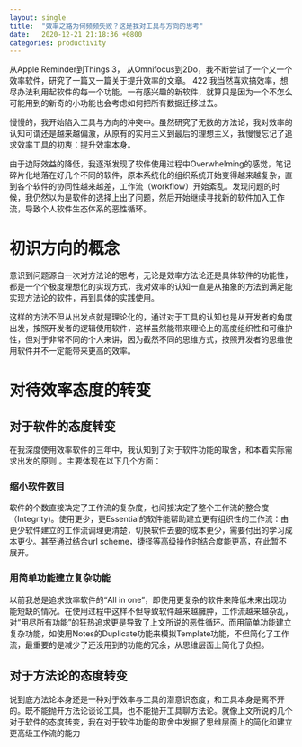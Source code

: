 ```yaml
---
layout: single
title:  "效率之路为何频频失败？这是我对工具与方向的思考"
date:   2020-12-21 21:18:36 +0800
categories: productivity
---
```


从Apple Reminder到Things 3， 从Omnifocus到2Do，我不断尝试了一个又一个效率软件，研究了一篇又一篇关于提升效率的文章。
422
我当然喜欢搞效率，想尽办法利用起软件的每一个功能，一有感兴趣的新软件，就算只是因为一个不怎么可能用到的新奇的小功能也会考虑如何把所有数据迁移过去。

慢慢的，我开始陷入工具与方向的冲突中。虽然研究了无数的方法论，我对效率的认知可谓还是越来越偏激，从原有的实用主义到最后的理想主义，我慢慢忘记了追求效率工具的初衷：提升效率本身。

由于边际效益的降低，我逐渐发现了软件使用过程中Overwhelming的感觉，笔记碎片化地落在好几个不同的软件，原本系统化的组织系统开始变得越来越复杂，直到各个软件的协同性越来越差，工作流（workflow）开始紊乱。发现问题的时候，我仍然以为是软件的选择上出了问题，然后开始继续寻找新的软件加入工作流，导致个人软件生态体系的恶性循环。

# 初识方向的概念
意识到问题源自一次对方法论的思考，无论是效率方法论还是具体软件的功能性，都是一个个极度理想化的实现方式，我对效率的认知一直是从抽象的方法到满足能实现方法论的软件，再到具体的实践使用。

这样的方法不但从出发点就是理论化的，通过对于工具的认知也是从开发者的角度出发，按照开发者的逻辑使用软件，这样虽然能带来理论上的高度组织性和可维护性，但对于非常不同的个人来讲，因为截然不同的思维方式，按照开发者的思维使用软件并不一定能带来更高的效率。

# 对待效率态度的转变
## 对于软件的态度转变
在我深度使用效率软件的三年中，我认知到了对于软件功能的取舍，和本着实际需求出发的原则 。主要体现在以下几个方面：

### 缩小软件数目
软件的个数直接决定了工作流的复杂度，也间接决定了整个工作流的整合度（Integrity)。使用更少，更Essential的软件能帮助建立更有组织性的工作流：由更少软件建立的工作流调理更清楚，切换软件去要的成本更少，需要付出的学习成本更少。甚至通过结合url scheme，捷径等高级操作时结合度能更高，在此暂不展开。

### 用简单功能建立复杂功能
以前我总是追求效率软件的“All in one”，即使用更复杂的软件来降低未来出现功能短缺的情况。在使用过程中这样不但导致软件越来越臃肿，工作流越来越杂乱，对“用尽所有功能”的狂热追求更是导致了上文所说的恶性循环。而用简单功能建立复杂功能，如使用Notes的Duplicate功能来模拟Template功能，不但简化了工作流，最重要的是减少了还没用到的功能的冗余，从思维层面上简化了负担。

## 对于方法论的态度转变
说到底方法论本身还是一种对于效率与工具的潜意识态度，和工具本身是离不开的。既不能抛开方法论谈论工具，也不能抛开工具聊方法论。就像上文所说的几个对于软件的态度转变，我在对于软件功能的取舍中发掘了思维层面上的简化和建立更高级工作流的能力